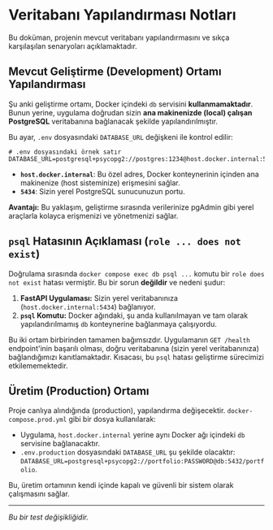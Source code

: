 # Veritabanı Yapılandırması Notları

Bu doküman, projenin mevcut veritabanı yapılandırmasını ve sıkça karşılaşılan senaryoları açıklamaktadır.

## Mevcut Geliştirme (Development) Ortamı Yapılandırması

Şu anki geliştirme ortamı, Docker içindeki `db` servisini **kullanmamaktadır**. Bunun yerine, uygulama doğrudan sizin **ana makinenizde (local) çalışan PostgreSQL** veritabanına bağlanacak şekilde yapılandırılmıştır.

Bu ayar, `.env` dosyasındaki `DATABASE_URL` değişkeni ile kontrol edilir:

```dotenv
# .env dosyasındaki örnek satır
DATABASE_URL=postgresql+psycopg2://postgres:1234@host.docker.internal:5434/postgres
```

- **`host.docker.internal`**: Bu özel adres, Docker konteynerinin içinden ana makinenize (host sisteminize) erişmesini sağlar.
- **`5434`**: Sizin yerel PostgreSQL sunucunuzun portu.

**Avantajı:** Bu yaklaşım, geliştirme sırasında verilerinize pgAdmin gibi yerel araçlarla kolayca erişmenizi ve yönetmenizi sağlar.

## `psql` Hatasının Açıklaması (`role ... does not exist`)

Doğrulama sırasında `docker compose exec db psql ...` komutu bir `role does not exist` hatası vermiştir. Bu bir sorun **değildir** ve nedeni şudur:

1.  **FastAPI Uygulaması:** Sizin yerel veritabanınıza (`host.docker.internal:5434`) bağlanıyor.
2.  **`psql` Komutu:** Docker ağındaki, şu anda kullanılmayan ve tam olarak yapılandırılmamış `db` konteynerine bağlanmaya çalışıyordu.

Bu iki ortam birbirinden tamamen bağımsızdır. Uygulamanın `GET /health` endpoint'inin başarılı olması, doğru veritabanına (sizin yerel veritabanınıza) bağlandığımızı kanıtlamaktadır. Kısacası, bu `psql` hatası geliştirme sürecimizi etkilememektedir.

## Üretim (Production) Ortamı

Proje canlıya alındığında (production), yapılandırma değişecektir. `docker-compose.prod.yml` gibi bir dosya kullanılarak:

- Uygulama, `host.docker.internal` yerine aynı Docker ağı içindeki `db` servisine bağlanacaktır.
- `.env.production` dosyasındaki `DATABASE_URL` şu şekilde olacaktır: `DATABASE_URL=postgresql+psycopg2://portfolio:PASSWORD@db:5432/portfolio`.

Bu, üretim ortamının kendi içinde kapalı ve güvenli bir sistem olarak çalışmasını sağlar.



---
*Bu bir test değişikliğidir.*
